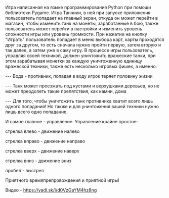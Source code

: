 Игра написанная на языке программирования Python при помощи библиотеки Pygame. Игра Танчики, в ней при запуске приложения пользователь попадает на главный экран, откуда он может перейти в магазин, чтобы изменить танк на монеты, заработанные в бою, также пользователь может перейти в настройки и изменить уровень сложности игры или уровень громкости. При нажатии на кнопку "Играть" пользователь попадает в меню выбора карт, карты проходятся друг за другом, то есть сначала нужно пройти первую, затем вторую и так далее, а затем уже в саму игру. В процессе игры пользователь, управляя своей техникой, должен уничтожить вражеские танки, при этом зарабатывая монетки за каждую уничтоженную единицу вражеской техники, также есть несколько игровых фишек, а именно:

--- Вода - противник, попадая в воду игрок теряет половину жизни

--- Танк может проезжать под кустами и верхушками деревьев, но не может преодолеть такие препятствия, как камни, дома

--- Для того, чтобы уничтожить танк противника хватит всего лишь одного попадания! Но также и для уничтожения вашей техники нужно лишь всего одно попадание.


И самое главное - управление. Управление крайне простое:

стрелка влево - движение налево

стрелка вправо - движение направо

стрелка вверх - движение наверх

стрелка вниз - движение вниз

пробел - выстрел

Приятного времяпрепровождения и приятной игры!

Видео - https://yadi.sk/i/d0VzGaYM4hz8ng
